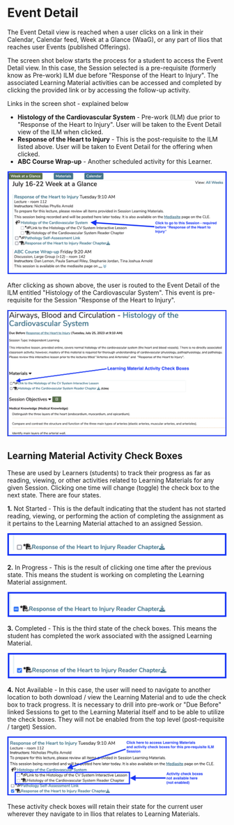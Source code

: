 # Event Detail

The Event Detail view is reached when a user clicks on a link in their Calendar, Calendar feed, Week at a Glance (WaaG), or any part of Ilios that reaches user Events (published Offerings).

The screen shot below starts the process for a student to access the Event Detail view. In this case, the Session selected is a pre-requisite (formerly know as Pre-work) ILM due before "Response of the Heart to Injury". The associated Learning Material activities can be accessed and completed by clicking the provided link or by accessing the follow-up activity.

Links in the screen shot - explained below

* **Histology of the Cardiovascular System** - Pre-work (ILM) due prior to "Response of the Heart to Injury". User will be taken to the Event Detail view of the ILM when clicked.
* **Response of the Heart to Injury** - This is the post-requisite to the ILM listed above. User will be taken to Event Detail for the offering when clicked.
* **ABC Course Wrap-up** - Another scheduled activity for this Learner.

![Updated Event Detail](../images/event_detail/updated_event_detail.png)

After clicking as shown above, the user is routed to the Event Detail of the ILM entitled "Histology of the Cardiovascular System". This event is pre-requisite for the Session "Response of the Heart to Injury".

![ILM Event View - due before ...](../images/event_detail/ILM_detail_pre_work.png)

## Learning Material Activity Check Boxes

These are used by Learners (students) to track their progress as far as reading, viewing, or other activities related to Learning Materials for any given Session. Clicking one time will change (toggle) the check box to the next state. There are four states. 

**1.** Not Started - This is the default indicating that the student has not started reading, viewing, or performing the action of completing the assignment as it pertains to the Learning Material attached to an assigned Session.

![Not started yet (initial state)](../images/event_detail/not_started.png)

**2.** In Progress - This is the result of clicking one time after the previous state. This means the student is working on completing the Learning Material assignment.

![In progress](../images/event_detail/in_progress.png)

**3.** Completed - This is the third state of the check boxes. This means the student has completed the work associated with the assigned Learning Material. 

![Completed](../images/event_detail/completed.png)

**4.** Not Available - In this case, the user will need to navigate to another location to both download / view the Learning Material and to ude the check box to track progress. It is necessary to drill into pre-work or "Due Before" linked Sessions to get to the Learning Material itself and to be able to utilize the check boxes. They will not be enabled from the top level (post-requisite / target) Session.

![Not available](../images/event_detail/not_available.png)

These activity check boxes will retain their state for the current user wherever they navigate to in Ilios that relates to Learning Materials.
